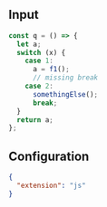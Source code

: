 
## Input
```javascript input
const q = () => {
  let a;
  switch (x) {
    case 1:
      a = f1();
      // missing break
    case 2:
      somethingElse();
      break;
  }
  return a;
};
```

## Configuration
```json configuration
{
  "extension": "js"
}
```
